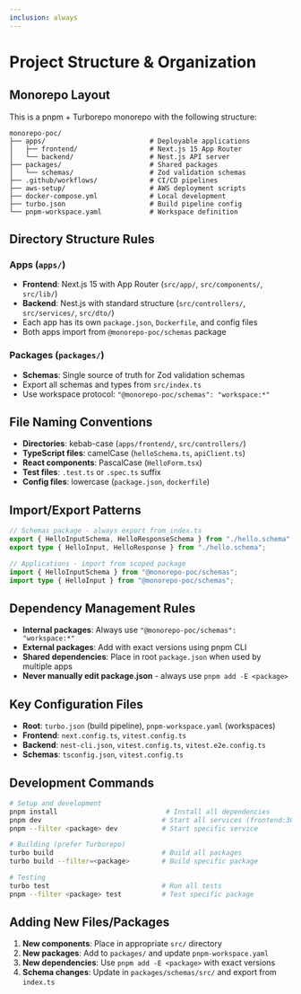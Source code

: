 ```yaml
---
inclusion: always
---
```


# Project Structure & Organization

## Monorepo Layout

This is a pnpm + Turborepo monorepo with the following structure:

```
monorepo-poc/
├── apps/                          # Deployable applications
│   ├── frontend/                  # Next.js 15 App Router
│   └── backend/                   # Nest.js API server
├── packages/                      # Shared packages
│   └── schemas/                   # Zod validation schemas
├── .github/workflows/             # CI/CD pipelines
├── aws-setup/                     # AWS deployment scripts
├── docker-compose.yml             # Local development
├── turbo.json                     # Build pipeline config
└── pnpm-workspace.yaml            # Workspace definition
```

## Directory Structure Rules

### Apps (`apps/`)

- **Frontend**: Next.js 15 with App Router (`src/app/`, `src/components/`, `src/lib/`)
- **Backend**: Nest.js with standard structure (`src/controllers/`, `src/services/`, `src/dto/`)
- Each app has its own `package.json`, `Dockerfile`, and config files
- Both apps import from `@monorepo-poc/schemas` package

### Packages (`packages/`)

- **Schemas**: Single source of truth for Zod validation schemas
- Export all schemas and types from `src/index.ts`
- Use workspace protocol: `"@monorepo-poc/schemas": "workspace:*"`

## File Naming Conventions

- **Directories**: kebab-case (`apps/frontend/`, `src/controllers/`)
- **TypeScript files**: camelCase (`helloSchema.ts`, `apiClient.ts`)
- **React components**: PascalCase (`HelloForm.tsx`)
- **Test files**: `.test.ts` or `.spec.ts` suffix
- **Config files**: lowercase (`package.json`, `dockerfile`)

## Import/Export Patterns

```typescript
// Schemas package - always export from index.ts
export { HelloInputSchema, HelloResponseSchema } from "./hello.schema";
export type { HelloInput, HelloResponse } from "./hello.schema";

// Applications - import from scoped package
import { HelloInputSchema } from "@monorepo-poc/schemas";
import type { HelloInput } from "@monorepo-poc/schemas";
```

## Dependency Management Rules

- **Internal packages**: Always use `"@monorepo-poc/schemas": "workspace:*"`
- **External packages**: Add with exact versions using pnpm CLI
- **Shared dependencies**: Place in root `package.json` when used by multiple apps
- **Never manually edit package.json** - always use `pnpm add -E <package>`

## Key Configuration Files

- **Root**: `turbo.json` (build pipeline), `pnpm-workspace.yaml` (workspaces)
- **Frontend**: `next.config.ts`, `vitest.config.ts`
- **Backend**: `nest-cli.json`, `vitest.config.ts`, `vitest.e2e.config.ts`
- **Schemas**: `tsconfig.json`, `vitest.config.ts`

## Development Commands

```bash
# Setup and development
pnpm install                           # Install all dependencies
pnpm dev                              # Start all services (frontend:3000, backend:3001)
pnpm --filter <package> dev           # Start specific service

# Building (prefer Turborepo)
turbo build                           # Build all packages
turbo build --filter=<package>        # Build specific package

# Testing
turbo test                            # Run all tests
pnpm --filter <package> test          # Test specific package
```

## Adding New Files/Packages

1. **New components**: Place in appropriate `src/` directory
2. **New packages**: Add to `packages/` and update `pnpm-workspace.yaml`
3. **New dependencies**: Use `pnpm add -E <package>` with exact versions
4. **Schema changes**: Update in `packages/schemas/src/` and export from `index.ts`
